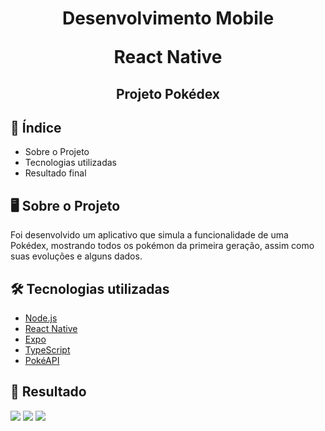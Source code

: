 <h1>
  
</h1>
<h1 align="center">
Desenvolvimento Mobile

React Native
</h1>
</h2>
<h2 align="center">
Projeto Pokédex
</h2>

## 📝 Índice

<ul>
    <li>Sobre o Projeto</li>
    <li>Tecnologias utilizadas</li>
    <li>Resultado final</li>
</ul>


## :desktop_computer: Sobre o Projeto

Foi desenvolvido um aplicativo que simula a funcionalidade de uma Pokédex, mostrando todos os pokémon da primeira geração, assim como suas evoluções e alguns dados.


## :hammer_and_wrench: Tecnologias utilizadas

- [Node.js](https://nodejs.org/en/download/package-manager/current)
- [React Native](https://reactnative.dev)
- [Expo](https://expo.dev)
- [TypeScript](https://www.typescriptlang.org)
- [PokéAPI](https://pokeapi.co)

## 👀 Resultado

<img src="https://i.imgur.com/Wnr7dk4.png"/>
<img src="https://i.imgur.com/ppaTnwA.png"/>
<img src="https://i.imgur.com/7HruMqR.png"/>


